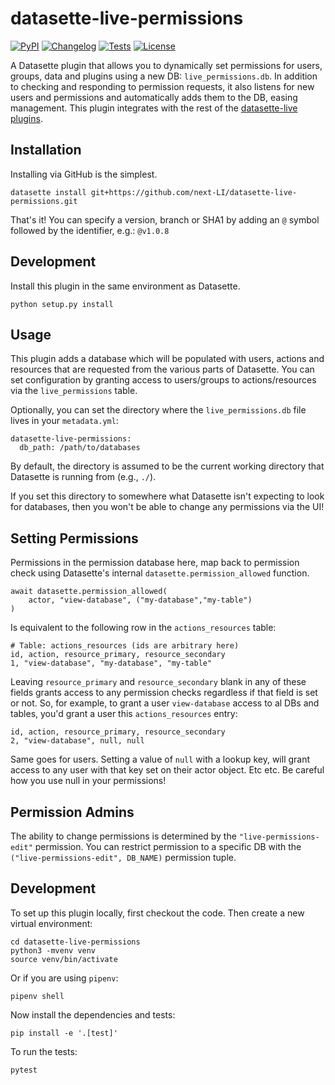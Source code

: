 # datasette-live-permissions

[![PyPI](https://img.shields.io/pypi/v/datasette-live-permissions.svg)](https://pypi.org/project/datasette-live-permissions/)
[![Changelog](https://img.shields.io/github/v/release/next-LI/datasette-live-permissions?include_prereleases&label=changelog)](https://github.com/next-LI/datasette-live-permissions/releases)
[![Tests](https://github.com/next-LI/datasette-live-permissions/workflows/Test/badge.svg)](https://github.com/next-LI/datasette-live-permissions/actions?query=workflow%3ATest)
[![License](https://img.shields.io/badge/license-Apache%202.0-blue.svg)](https://github.com/next-LI/datasette-live-permissions/blob/main/LICENSE)

A Datasette plugin that allows you to dynamically set permissions for users, groups, data and plugins using a new DB: `live_permissions.db`. In addition to checking and responding to permission requests, it also listens for new users and permissions and automatically adds them to the DB, easing management. This plugin integrates with the rest of the [datasette-live plugins][ds-live-topic].

## Installation

Installing via GitHub is the simplest.

    datasette install git+https://github.com/next-LI/datasette-live-permissions.git

That's it! You can specify a version, branch or SHA1 by adding an `@` symbol followed by the identifier, e.g.: `@v1.0.8`

## Development

Install this plugin in the same environment as Datasette.

    python setup.py install

## Usage

This plugin adds a database which will be populated with users, actions and resources that are requested from the various parts of Datasette. You can set configuration by granting access to users/groups to actions/resources via the `live_permissions` table.

Optionally, you can set the directory where the `live_permissions.db` file lives in your `metadata.yml`:

    datasette-live-permissions:
      db_path: /path/to/databases

By default, the directory is assumed to be the current working directory that Datasette is running from (e.g., `./`).

If you set this directory to somewhere what Datasette isn't expecting to look for databases, then you won't be able to change any permissions via the UI!


## Setting Permissions

Permissions in the permission database here, map back to permission check using Datasette's internal `datasette.permission_allowed` function.

```
await datasette.permission_allowed(
    actor, "view-database", ("my-database","my-table")
)
```

Is equivalent to the following row in the `actions_resources` table:

```
# Table: actions_resources (ids are arbitrary here)
id, action, resource_primary, resource_secondary
1, "view-database", "my-database", "my-table"
```

Leaving `resource_primary` and `resource_secondary` blank in any of these fields grants access to any permission checks regardless if that field is set or not. So, for example, to grant a user `view-database` access to al DBs and tables, you'd grant a user this `actions_resources` entry:

```
id, action, resource_primary, resource_secondary
2, "view-database", null, null
```

Same goes for users. Setting a value of `null` with a lookup key, will grant access to any user with that key set on their actor object. Etc etc. Be careful how you use null in your permissions!

## Permission Admins

The ability to change permissions is determined by the `"live-permissions-edit"` permission. You can restrict permission to a specific DB with the `("live-permissions-edit", DB_NAME)` permission tuple.

## Development

To set up this plugin locally, first checkout the code. Then create a new virtual environment:

    cd datasette-live-permissions
    python3 -mvenv venv
    source venv/bin/activate

Or if you are using `pipenv`:

    pipenv shell

Now install the dependencies and tests:

    pip install -e '.[test]'

To run the tests:

    pytest


[ds-live-topic]: https://github.com/topics/datasette-live
    "Datasette Live - GitHub Topic"
